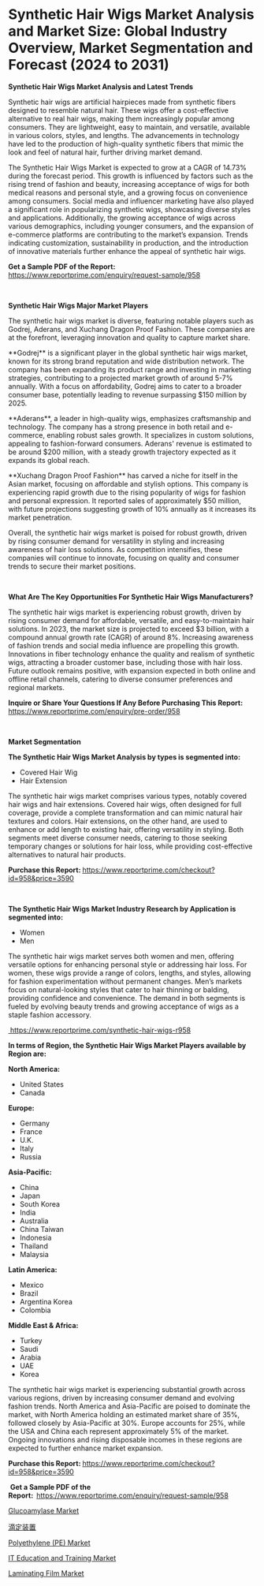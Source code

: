 <p><h1>Synthetic Hair Wigs Market Analysis and Market Size: Global Industry Overview, Market Segmentation and Forecast (2024 to 2031)</h1></p><p><strong>Synthetic Hair Wigs Market Analysis and Latest Trends</strong></p>
<p><p>Synthetic hair wigs are artificial hairpieces made from synthetic fibers designed to resemble natural hair. These wigs offer a cost-effective alternative to real hair wigs, making them increasingly popular among consumers. They are lightweight, easy to maintain, and versatile, available in various colors, styles, and lengths. The advancements in technology have led to the production of high-quality synthetic fibers that mimic the look and feel of natural hair, further driving market demand.</p><p>The Synthetic Hair Wigs Market is expected to grow at a CAGR of 14.73% during the forecast period. This growth is influenced by factors such as the rising trend of fashion and beauty, increasing acceptance of wigs for both medical reasons and personal style, and a growing focus on convenience among consumers. Social media and influencer marketing have also played a significant role in popularizing synthetic wigs, showcasing diverse styles and applications. Additionally, the growing acceptance of wigs across various demographics, including younger consumers, and the expansion of e-commerce platforms are contributing to the market’s expansion. Trends indicating customization, sustainability in production, and the introduction of innovative materials further enhance the appeal of synthetic hair wigs.</p></p>
<p><strong>Get a Sample PDF of the Report:&nbsp;</strong> <a href="https://www.reportprime.com/enquiry/request-sample/958">https://www.reportprime.com/enquiry/request-sample/958</a></p>
<p>&nbsp;</p>
<p><strong>Synthetic Hair Wigs Major Market Players</strong></p>
<p><p>The synthetic hair wigs market is diverse, featuring notable players such as Godrej, Aderans, and Xuchang Dragon Proof Fashion. These companies are at the forefront, leveraging innovation and quality to capture market share.</p><p>**Godrej** is a significant player in the global synthetic hair wigs market, known for its strong brand reputation and wide distribution network. The company has been expanding its product range and investing in marketing strategies, contributing to a projected market growth of around 5-7% annually. With a focus on affordability, Godrej aims to cater to a broader consumer base, potentially leading to revenue surpassing $150 million by 2025.</p><p>**Aderans**, a leader in high-quality wigs, emphasizes craftsmanship and technology. The company has a strong presence in both retail and e-commerce, enabling robust sales growth. It specializes in custom solutions, appealing to fashion-forward consumers. Aderans' revenue is estimated to be around $200 million, with a steady growth trajectory expected as it expands its global reach.</p><p>**Xuchang Dragon Proof Fashion** has carved a niche for itself in the Asian market, focusing on affordable and stylish options. This company is experiencing rapid growth due to the rising popularity of wigs for fashion and personal expression. It reported sales of approximately $50 million, with future projections suggesting growth of 10% annually as it increases its market penetration.</p><p>Overall, the synthetic hair wigs market is poised for robust growth, driven by rising consumer demand for versatility in styling and increasing awareness of hair loss solutions. As competition intensifies, these companies will continue to innovate, focusing on quality and consumer trends to secure their market positions.</p></p>
<p>&nbsp;</p>
<p><strong>What Are The Key Opportunities For Synthetic Hair Wigs Manufacturers?</strong></p>
<p><p>The synthetic hair wigs market is experiencing robust growth, driven by rising consumer demand for affordable, versatile, and easy-to-maintain hair solutions. In 2023, the market size is projected to exceed $3 billion, with a compound annual growth rate (CAGR) of around 8%. Increasing awareness of fashion trends and social media influence are propelling this growth. Innovations in fiber technology enhance the quality and realism of synthetic wigs, attracting a broader customer base, including those with hair loss. Future outlook remains positive, with expansion expected in both online and offline retail channels, catering to diverse consumer preferences and regional markets.</p></p>
<p><strong>Inquire or Share Your Questions If Any Before Purchasing This Report:</strong> <a href="https://www.reportprime.com/enquiry/pre-order/958">https://www.reportprime.com/enquiry/pre-order/958</a></p>
<p>&nbsp;</p>
<p><strong>Market Segmentation</strong></p>
<p><strong>The Synthetic Hair Wigs Market Analysis by types is segmented into:</strong></p>
<p><ul><li>Covered Hair Wig</li><li>Hair Extension</li></ul></p>
<p><p>The synthetic hair wigs market comprises various types, notably covered hair wigs and hair extensions. Covered hair wigs, often designed for full coverage, provide a complete transformation and can mimic natural hair textures and colors. Hair extensions, on the other hand, are used to enhance or add length to existing hair, offering versatility in styling. Both segments meet diverse consumer needs, catering to those seeking temporary changes or solutions for hair loss, while providing cost-effective alternatives to natural hair products.</p></p>
<p><strong>Purchase this Report:&nbsp;</strong><a href="https://www.reportprime.com/checkout?id=958&price=3590">https://www.reportprime.com/checkout?id=958&price=3590</a></p>
<p>&nbsp;</p>
<p><strong>The Synthetic Hair Wigs Market Industry Research by Application is segmented into:</strong></p>
<p><ul><li>Women</li><li>Men</li></ul></p>
<p><p>The synthetic hair wigs market serves both women and men, offering versatile options for enhancing personal style or addressing hair loss. For women, these wigs provide a range of colors, lengths, and styles, allowing for fashion experimentation without permanent changes. Men’s markets focus on natural-looking styles that cater to hair thinning or balding, providing confidence and convenience. The demand in both segments is fueled by evolving beauty trends and growing acceptance of wigs as a staple fashion accessory.</p></p>
<p><a href="https://www.reportprime.com/synthetic-hair-wigs-r958">&nbsp;https://www.reportprime.com/synthetic-hair-wigs-r958</a></p>
<p><strong>In terms of Region, the Synthetic Hair Wigs Market Players available by Region are:</strong></p>
<p>
    <p> <strong> North America: </strong>
        <ul>
            <li>United States</li>
            <li>Canada</li>
        </ul>
        </p> 
    <p> <strong> Europe: </strong>
        <ul>
            <li>Germany</li>
            <li>France</li>
            <li>U.K.</li>
            <li>Italy</li>
            <li>Russia</li>
        </ul>
        </p> 
    <p> <strong> Asia-Pacific: </strong>
        <ul>
            <li>China</li>
            <li>Japan</li>
            <li>South Korea</li>
            <li>India</li>
            <li>Australia</li>
            <li>China Taiwan</li>
            <li>Indonesia</li>
            <li>Thailand</li>
            <li>Malaysia</li>
        </ul>
        </p> 
    <p> <strong> Latin America: </strong>
        <ul>
            <li>Mexico</li>
            <li>Brazil</li>
            <li>Argentina Korea</li>
            <li>Colombia</li>
        </ul>
        </p> 
    <p> <strong> Middle East & Africa: </strong>
        <ul>
            <li>Turkey</li>
            <li>Saudi</li>
            <li>Arabia</li>
            <li>UAE</li>
            <li>Korea</li>
        </ul>
    </p>
    </p>
<p><p>The synthetic hair wigs market is experiencing substantial growth across various regions, driven by increasing consumer demand and evolving fashion trends. North America and Asia-Pacific are poised to dominate the market, with North America holding an estimated market share of 35%, followed closely by Asia-Pacific at 30%. Europe accounts for 25%, while the USA and China each represent approximately 5% of the market. Ongoing innovations and rising disposable incomes in these regions are expected to further enhance market expansion.</p></p>
<p><strong>Purchase this Report: </strong><a href="https://www.reportprime.com/checkout?id=958&price=3590">https://www.reportprime.com/checkout?id=958&price=3590</a></p>
<p>&nbsp;<strong>Get a Sample PDF of the Report:&nbsp;&nbsp;</strong><a href="https://www.reportprime.com/enquiry/request-sample/958">https://www.reportprime.com/enquiry/request-sample/958</a></p>
<p><strong></strong></p>
<p><p><a href="https://www.linkedin.com/pulse/driving-factors-behind-glucoamylase-market-trends-applications-j3nac?trackingId=EVgyjm2fTt6Utl%2BKhprx2Q%3D%3D">Glucoamylase Market</a></p><p><a href="https://medium.com/@hattietromp/%E3%82%B0%E3%83%AD%E3%83%BC%E3%83%90%E3%83%AB%E6%BB%B4%E5%AE%9A%E5%99%A8%E5%B8%82%E5%A0%B4%E5%8B%95%E5%90%91-2024%E5%B9%B4-2031%E5%B9%B4-%E3%81%AB%E9%96%A2%E3%81%99%E3%82%8B%E6%88%A6%E7%95%A5%E7%9A%84%E3%81%AA%E6%B4%9E%E5%AF%9F%E3%82%92-118%E3%83%9A%E3%83%BC%E3%82%B8%E3%81%A7%E7%B6%B2%E7%BE%85%E3%81%97%E3%81%A6%E3%81%84%E3%81%BE%E3%81%99-3f47855f37a4">滴定装置</a></p><p><a href="https://issuu.com/reportprime-2/docs/polyethylene-pe-market-size-2030.pp_8c4d95cc52ee70">Polyethylene (PE) Market</a></p><p><a href="https://medium.com/@valeriecruz61/it-education-and-training-market-investigation-industry-evolution-and-forecast-till-2031-7787ed70723d">IT Education and Training Market</a></p><p><a href="https://www.linkedin.com/pulse/what-growth-opportunities-challenges-laminating-film-market-ai2tc?trackingId=j5raoTc3QWWVt0oXU6WnUw%3D%3D">Laminating Film Market</a></p></p>